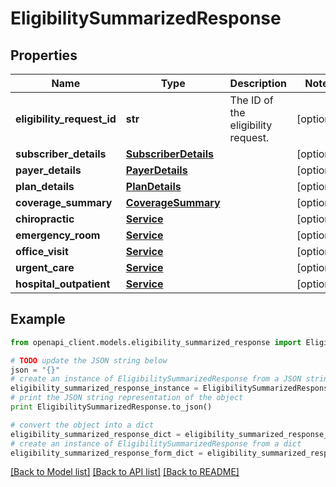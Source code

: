 # EligibilitySummarizedResponse


## Properties
Name | Type | Description | Notes
------------ | ------------- | ------------- | -------------
**eligibility_request_id** | **str** | The ID of the eligibility request. | [optional] 
**subscriber_details** | [**SubscriberDetails**](SubscriberDetails.md) |  | [optional] 
**payer_details** | [**PayerDetails**](PayerDetails.md) |  | [optional] 
**plan_details** | [**PlanDetails**](PlanDetails.md) |  | [optional] 
**coverage_summary** | [**CoverageSummary**](CoverageSummary.md) |  | [optional] 
**chiropractic** | [**Service**](Service.md) |  | [optional] 
**emergency_room** | [**Service**](Service.md) |  | [optional] 
**office_visit** | [**Service**](Service.md) |  | [optional] 
**urgent_care** | [**Service**](Service.md) |  | [optional] 
**hospital_outpatient** | [**Service**](Service.md) |  | [optional] 

## Example

```python
from openapi_client.models.eligibility_summarized_response import EligibilitySummarizedResponse

# TODO update the JSON string below
json = "{}"
# create an instance of EligibilitySummarizedResponse from a JSON string
eligibility_summarized_response_instance = EligibilitySummarizedResponse.from_json(json)
# print the JSON string representation of the object
print EligibilitySummarizedResponse.to_json()

# convert the object into a dict
eligibility_summarized_response_dict = eligibility_summarized_response_instance.to_dict()
# create an instance of EligibilitySummarizedResponse from a dict
eligibility_summarized_response_form_dict = eligibility_summarized_response.from_dict(eligibility_summarized_response_dict)
```
[[Back to Model list]](../README.md#documentation-for-models) [[Back to API list]](../README.md#documentation-for-api-endpoints) [[Back to README]](../README.md)



